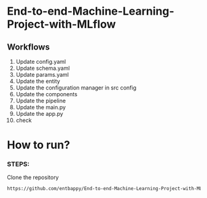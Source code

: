 # End-to-end-Machine-Learning-Project-with-MLflow


## Workflows

1. Update config.yaml
2. Update schema.yaml
3. Update params.yaml
4. Update the entity
5. Update the configuration manager in src config
6. Update the components
7. Update the pipeline 
8. Update the main.py
9. Update the app.py
10. check



# How to run?
### STEPS:

Clone the repository

```bash
https://github.com/entbappy/End-to-end-Machine-Learning-Project-with-MLflow
